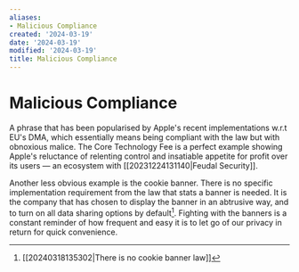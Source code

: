 ```yaml
---
aliases:
- Malicious Compliance
created: '2024-03-19'
date: '2024-03-19'
modified: '2024-03-19'
title: Malicious Compliance
---
```


# Malicious Compliance

A phrase that has been popularised by Apple's recent implementations w.r.t EU's DMA, which essentially means being compliant with the law but with obnoxious malice. The Core Technology Fee is a perfect example showing Apple's reluctance of relenting control and insatiable appetite for profit over its users — an ecosystem with [[20231224131140|Feudal Security]].

Another less obvious example is the cookie banner. There is no specific implementation requirement from the law that stats a banner is needed. It is the company that has chosen to display the banner in an abtrusive way, and to turn on all data sharing options by default[^1]. Fighting with the banners is a constant reminder of how frequent and easy it is to let go of our privacy in return for quick convenience.

[^1]: [[20240318135302|There is no cookie banner law]]